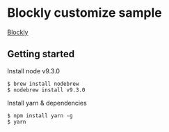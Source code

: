 # Blockly customize sample

[Blockly](https://developers.google.com/blockly/)


## Getting started

Install node v9.3.0

```
$ brew install nodebrew
$ nodebrew install v9.3.0
```

Install yarn & dependencies

```
$ npm install yarn -g
$ yarn
```
